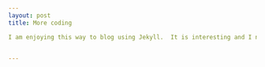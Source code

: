 ```yaml
---
layout: post
title: More coding 

I am enjoying this way to blog using Jekyll.  It is interesting and I need a bit of work to get the structure and organizaiton down.  Once that is figured out, I'm loving the speed and simplicity of static websites!


---
```

